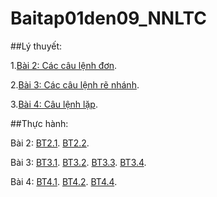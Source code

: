 # Baitap01den09_NNLTC

##Lý thuyết:

1.[Bài 2: Các câu lệnh đơn](https://hoctructuyencntt.github.io/NNLT/Bai02.html).

2.[Bài 3: Các câu lệnh rẽ nhánh](https://hoctructuyencntt.github.io/NNLT/Bai03.html).

3.[Bài 4: Câu lệnh lặp](https://hoctructuyencntt.github.io/NNLT/Bai04.html).

##Thực hành:

Bài 2: 
[BT2.1](https://www.jdoodle.com/embed/v0/5yH0).
[BT2.2](https://www.jdoodle.com/embed/v0/5yH1).

Bài 3: 
[BT3.1](https://www.jdoodle.com/embed/v0/5Azi).
[BT3.2](https://www.jdoodle.com/embed/v0/5Axx).
[BT3.3](https://www.jdoodle.com/embed/v0/5AxE).
[BT3.4](https://www.jdoodle.com/embed/v0/5AxU).

Bài 4: 
[BT4.1](https://www.jdoodle.com/embed/v0/5Ayx).
[BT4.2](https://www.jdoodle.com/embed/v0/5B31).
[BT4.4](https://www.jdoodle.com/embed/v0/5CHl).
